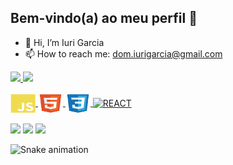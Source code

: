 ## Bem-vindo(a) ao meu perfil 🌱

- 👋 Hi, I’m Iuri Garcia
- 📫 How to reach me: dom.iurigarcia@gmail.com

<a href='#'>
 <div>
  <img height="180em" src="https://github-readme-stats.vercel.app/api?username=domgaga79&show_icons=true&theme=tokyonight&include_all_commits=true&count_private=true"/>
  <img height="180em" src="https://github-readme-stats.vercel.app/api/top-langs/?username=domgaga79&layout=compact&langs_count=6&theme=tokyonight"/>
</div>
<div style="display: inline_block; align-items"><br>
  <img align="center" alt="Js" height="30" width="40" src="https://raw.githubusercontent.com/devicons/devicon/master/icons/javascript/javascript-plain.svg">
  <img align="center" alt="HTML" height="30" width="40" src="https://raw.githubusercontent.com/devicons/devicon/master/icons/html5/html5-original.svg">
  <img align="center" alt="CSS" height="30" width="40" src="https://raw.githubusercontent.com/devicons/devicon/master/icons/css3/css3-original.svg">
  <img align="center" alt="REACT" height="30" width="40" src="https://cdn.jsdelivr.net/gh/devicons/devicon/icons/react/react-original.svg" />
</div>
 
 <br>
 
<div> 
  <a href="https://www.youtube.com/channel/UCOai6C78v-Gu8u5EquTJFbQ" target="_blank"><img src="https://img.shields.io/badge/YouTube-FF0000?style=for-the-badge&logo=youtube&logoColor=white" target="_blank"></a>
  <a href = "mailto:dom.iurigarcia@gmail.com"><img src="https://img.shields.io/badge/-Gmail-%23333?style=for-the-badge&logo=gmail&logoColor=white" target="_blank"></a>
  <a href="https://www.linkedin.com/in/iuri-garcia-246858237/" target="_blank"><img src="https://img.shields.io/badge/-LinkedIn-%230077B5?style=for-the-badge&logo=linkedin&logoColor=white" target="_blank"></a>
 
  ![Snake animation](https://github.com/domgaga79/domgaga79/blob/output/github-contribution-grid-snake.svg)

</div>
</a>
